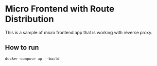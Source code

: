 # Micro Frontend with Route Distribution

This is a sample of micro frontend app that is working with reverse proxy.

## How to run
```
docker-compose up --build
```